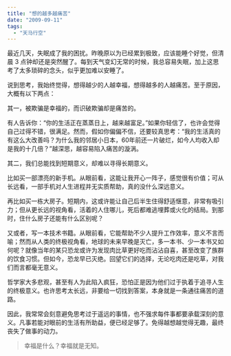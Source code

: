 ```yaml
---
title: "想的越多越痛苦"
date: "2009-09-11"
tags: 
  - "天马行空"
---
```


最近几天，失眠成了我的困扰。昨晚原以为已经累到极致，应该能睡个好觉，但清晨 3 点钟却还是突然醒了。每到天气变幻无常的时候，我总容易失眠，加上这思考了太多琐碎的念头，似乎更加难以安睡了。

说到思考，我始终觉得，想得越少的人越幸福，想得越多的人越痛苦。至于原因，大概有以下两点：

其一，被欺骗是幸福的，而识破欺骗却是痛苦的。

有人告诉你：“你的生活正在蒸蒸日上，越来越富足。”如果你轻信了，也许会觉得自己过得不错，很满足。然而，假如你偏偏不信，还要较真思考：“我的生活真的有这么大改善吗？为什么我的邻居小日本，60年前还一片破烂，如今人均收入却是我的十几倍？”越深思，越容易陷入痛苦的漩涡。

其二，我们总能找到短期意义，却难以寻得长期意义。

比如买一部漂亮的新手机。从眼前看，这能让我开心一阵子，感觉很有价值；可从长远看，一部手机对人生进程并无实质帮助，真的没什么深远意义。

再比如买一栋大房子。短期内，这或许能让自己后半生住得舒适惬意，非常有吸引力；但从更长远的视角看，活着的人住哪儿，死后都难逃埋葬或火化的结局。到那时，住什么房子还能有什么区别呢？

又或者，写一本技术书籍。从眼前看，它能帮助不少人提升工作效率，意义不言而喻；然而从人类的终极视角看，地球的未来早晚是灭亡，多一本书、少一本书又如何呢？就像当年的某只恐龙或许为发现肉比草更好吃而沾沾自喜，甚至改变了族群的饮食习惯。但如今，恐龙早已灭绝。回望它们的选择，无论吃肉还是吃草，对我们而言都毫无意义。

哲学家大多悲观，甚至有人为此陷入疯狂，恐怕正是因为他们过于执着于追寻人生的终极意义。也许思考太长远，非要给一切找到答案，本身就是一条通往痛苦的道路。

因此，我常常会刻意避免思考过于遥远的事情，也不强求每件事都要承载深刻的意义。凡事若能对眼前的生活有所助益，便已经足够了。免得越想越觉得无趣，最终丧失了做事的动力。

> 幸福是什么？幸福就是无知。
